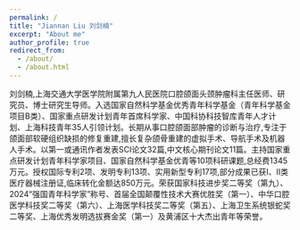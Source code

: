 ```yaml
---
permalink: /
title: "Jiannan Liu 刘剑楠"
excerpt: "About me"
author_profile: true
redirect_from: 
  - /about/
  - /about.html
---
```


刘剑楠,上海交通大学医学院附属第九人民医院口腔颌面头颈肿瘤科主任医师、研究员、博士研究生导师。入选国家自然科学基金优秀青年科学基金（青年科学基金项目B类）、国家重点研发计划青年首席科学家、中国科协科技智库青年人才计划、上海科技青年35人引领计划。长期从事口腔颌面部肿瘤的诊断与治疗,专注于颌面部软硬组织缺损的修复重建,擅长复杂颌骨重建的虚拟手术、导航手术及机器人手术。以第一或通讯作者发表SCI论文32篇,中文核心期刊论文11篇。主持国家重点研发计划青年科学家项目、国家自然科学基金优青等10项科研课题,总经费1345万元。授权国际专利2项、发明专利13项、实用新型专利17项,部分成果已获I、II类医疗器械注册证,临床转化金额达850万元。荣获国家科技进步奖二等奖（第九）、2024“强国青年科学家”称号、首届全国颠覆性技术大赛优胜奖（第一）、中华口腔医学科技奖二等奖（第六）、上海医学科技奖二等奖（第五）、上海卫生系统银蛇奖二等奖、上海优秀发明选拔赛金奖（第一）及黄浦区十大杰出青年等荣誉。

